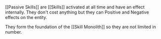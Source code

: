 [[Passive Skills]] are [[Skills]] activated at all time and have an effect internally. They don't cost anything but they can Positive and Negative effects on the entity.

They form the foundation of the [[Skill Monolith]] so they are not limited in number.